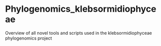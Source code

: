 # Phylogenomics_klebsormidiophyceae
Overview of all novel tools and scripts used in the klebsormidiophyceae phylogenomics project
